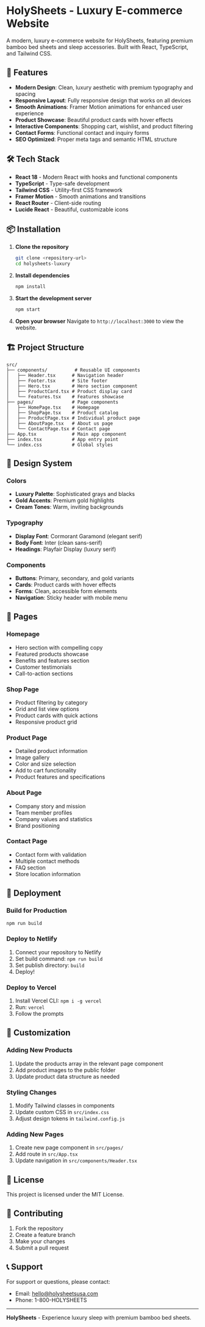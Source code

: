 # HolySheets - Luxury E-commerce Website

A modern, luxury e-commerce website for HolySheets, featuring premium bamboo bed sheets and sleep accessories. Built with React, TypeScript, and Tailwind CSS.

## 🚀 Features

- **Modern Design**: Clean, luxury aesthetic with premium typography and spacing
- **Responsive Layout**: Fully responsive design that works on all devices
- **Smooth Animations**: Framer Motion animations for enhanced user experience
- **Product Showcase**: Beautiful product cards with hover effects
- **Interactive Components**: Shopping cart, wishlist, and product filtering
- **Contact Forms**: Functional contact and inquiry forms
- **SEO Optimized**: Proper meta tags and semantic HTML structure

## 🛠️ Tech Stack

- **React 18** - Modern React with hooks and functional components
- **TypeScript** - Type-safe development
- **Tailwind CSS** - Utility-first CSS framework
- **Framer Motion** - Smooth animations and transitions
- **React Router** - Client-side routing
- **Lucide React** - Beautiful, customizable icons

## 📦 Installation

1. **Clone the repository**
   ```bash
   git clone <repository-url>
   cd holysheets-luxury
   ```

2. **Install dependencies**
   ```bash
   npm install
   ```

3. **Start the development server**
   ```bash
   npm start
   ```

4. **Open your browser**
   Navigate to `http://localhost:3000` to view the website.

## 🏗️ Project Structure

```
src/
├── components/          # Reusable UI components
│   ├── Header.tsx      # Navigation header
│   ├── Footer.tsx      # Site footer
│   ├── Hero.tsx        # Hero section component
│   ├── ProductCard.tsx # Product display card
│   └── Features.tsx    # Features showcase
├── pages/              # Page components
│   ├── HomePage.tsx    # Homepage
│   ├── ShopPage.tsx    # Product catalog
│   ├── ProductPage.tsx # Individual product page
│   ├── AboutPage.tsx   # About us page
│   └── ContactPage.tsx # Contact page
├── App.tsx             # Main app component
├── index.tsx           # App entry point
└── index.css           # Global styles
```

## 🎨 Design System

### Colors
- **Luxury Palette**: Sophisticated grays and blacks
- **Gold Accents**: Premium gold highlights
- **Cream Tones**: Warm, inviting backgrounds

### Typography
- **Display Font**: Cormorant Garamond (elegant serif)
- **Body Font**: Inter (clean sans-serif)
- **Headings**: Playfair Display (luxury serif)

### Components
- **Buttons**: Primary, secondary, and gold variants
- **Cards**: Product cards with hover effects
- **Forms**: Clean, accessible form elements
- **Navigation**: Sticky header with mobile menu

## 📱 Pages

### Homepage
- Hero section with compelling copy
- Featured products showcase
- Benefits and features section
- Customer testimonials
- Call-to-action sections

### Shop Page
- Product filtering by category
- Grid and list view options
- Product cards with quick actions
- Responsive product grid

### Product Page
- Detailed product information
- Image gallery
- Color and size selection
- Add to cart functionality
- Product features and specifications

### About Page
- Company story and mission
- Team member profiles
- Company values and statistics
- Brand positioning

### Contact Page
- Contact form with validation
- Multiple contact methods
- FAQ section
- Store location information

## 🚀 Deployment

### Build for Production
```bash
npm run build
```

### Deploy to Netlify
1. Connect your repository to Netlify
2. Set build command: `npm run build`
3. Set publish directory: `build`
4. Deploy!

### Deploy to Vercel
1. Install Vercel CLI: `npm i -g vercel`
2. Run: `vercel`
3. Follow the prompts

## 🔧 Customization

### Adding New Products
1. Update the products array in the relevant page component
2. Add product images to the public folder
3. Update product data structure as needed

### Styling Changes
1. Modify Tailwind classes in components
2. Update custom CSS in `src/index.css`
3. Adjust design tokens in `tailwind.config.js`

### Adding New Pages
1. Create new page component in `src/pages/`
2. Add route in `src/App.tsx`
3. Update navigation in `src/components/Header.tsx`

## 📄 License

This project is licensed under the MIT License.

## 🤝 Contributing

1. Fork the repository
2. Create a feature branch
3. Make your changes
4. Submit a pull request

## 📞 Support

For support or questions, please contact:
- Email: hello@holysheetsusa.com
- Phone: 1-800-HOLYSHEETS

---

**HolySheets** - Experience luxury sleep with premium bamboo bed sheets.
